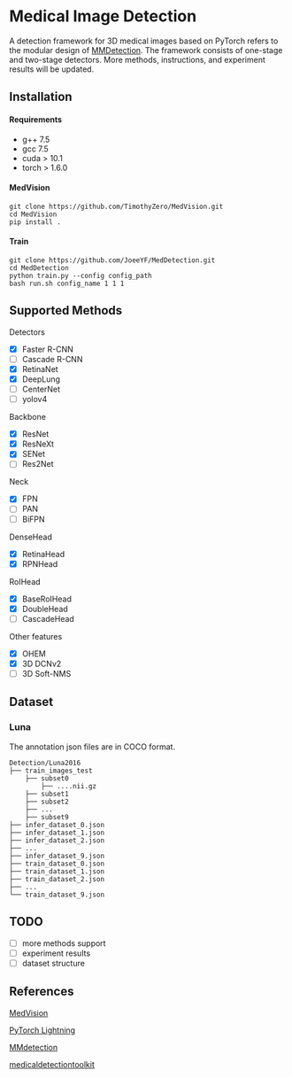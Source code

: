 # Medical Image Detection
A detection framework for 3D medical images based on PyTorch refers to the modular design of [MMDetection](https://github.com/open-mmlab/mmdetection). 
The framework consists of one-stage and two-stage detectors. 
More methods, instructions, and experiment results will be updated.

## Installation
#### Requirements
- g++ 7.5
- gcc 7.5
- cuda > 10.1
- torch > 1.6.0

#### MedVision
```shell
git clone https://github.com/TimothyZero/MedVision.git
cd MedVision
pip install .
```

#### Train
```shell
git clone https://github.com/JoeeYF/MedDetection.git
cd MedDetection
python train.py --config config_path
bash run.sh config_name 1 1 1
```


##  Supported Methods
Detectors
- [x] Faster R-CNN
- [ ] Cascade R-CNN
- [x] RetinaNet
- [x] DeepLung
- [ ] CenterNet
- [ ] yolov4

Backbone
- [x] ResNet
- [x] ResNeXt
- [x] SENet
- [ ] Res2Net

Neck
- [x] FPN
- [ ] PAN
- [ ] BiFPN

DenseHead
- [x] RetinaHead
- [x] RPNHead

RoIHead
- [x] BaseRoIHead
- [x] DoubleHead
- [ ] CascadeHead

Other features
- [x] OHEM
- [x] 3D DCNv2
- [ ] 3D Soft-NMS

## Dataset
### Luna
The annotation json files are in COCO format.
```
Detection/Luna2016
├── train_images_test
    ├── subset0
        ├── ....nii.gz
    ├── subset1
    ├── subset2
    ├── ...
    ├── subset9
├── infer_dataset_0.json
├── infer_dataset_1.json
├── infer_dataset_2.json
├── ...
├── infer_dataset_9.json
├── train_dataset_0.json
├── train_dataset_1.json
├── train_dataset_2.json
├── ...
└── train_dataset_9.json
```

## TODO
- [ ] more methods support
- [ ] experiment results
- [ ] dataset structure

## References

[MedVision](https://github.com/TimothyZero/MedVision)

[PyTorch Lightning](https://github.com/PyTorchLightning/pytorch-lightning)

[MMdetection](https://github.com/open-mmlab/mmdetection)

[medicaldetectiontoolkit](https://github.com/MIC-DKFZ/medicaldetectiontoolkit)
